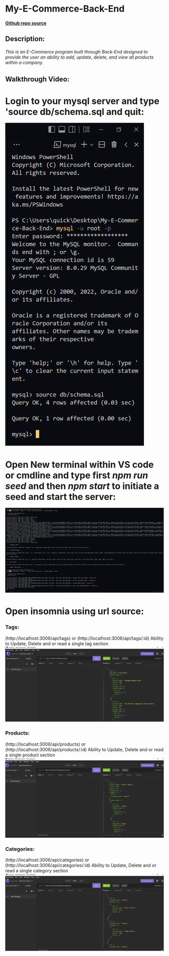 # My-E-Commerce-Back-End

#### [Github repo source](https://github.com/quicksilver524/My-E-Commerce-Back-End)

## Description:

######  This is an *E-Commerce* program built through *Back-End* designed to provide the user an ability to add, update, delete, and view all products within a company. 

## Walkthrough Video:



# Login to your mysql server and type 'source db/schema.sql and quit:
![Picture 1](./images/ss1.png)

# Open New terminal within VS code or cmdline and type first *npm run seed* and then *npm start* to initiate a seed and start the server:
![Picture 2](./images/ss2.png)

# Open insomnia using url source: 
### Tags:
(http://localhost:3006/api/tags) or (http://localhost:3006/api/tags/:id) Ability to Update, Delete and or read a single tag section
![Picture 3](./images/ss3.png)

### Products:
(http://localhost:3006/api/products) or (http://localhost:3006/api/products/:id) Ability to Update, Delete and or read a single product section
![Picture 4](./images/ss4.png)

### Categories:
(http://localhost:3006/api/categories) or (http://localhost:3006/api/categories/:id) Ability to Update, Delete and or read a single category section
![Picture 5](./images/ss5.png)

